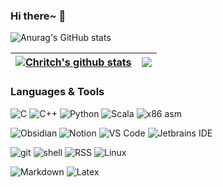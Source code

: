 ### Hi there~ 👋

<!-- 显示star等信息 -->
![Anurag's GitHub stats](https://github-readme-stats.vercel.app/api?username=Zerokei&show_icons=true&theme=default)

| <a href="https://github.com/anuraghazra/github-readme-stats"><img align="center" src="https://github-readme-stats.vercel.app/api?username=Zerokei&show_icons=true&include_all_commits=true&theme=buefy&hide_border=true" alt="Chritch's github stats" /></a> | <a href="https://github.com/anuraghazra/github-readme-stats"><img align="center" src="https://github-readme-stats.vercel.app/api/top-langs/?username=Zerokei&layout=compact&theme=buefy&hide_border=true" /></a> |
| ------------- | ------------- |

### Languages & Tools
![C](https://img.shields.io/badge/-C-a8b9cc?logo=c&logoColor=fff) 
![C++](https://img.shields.io/badge/-C%2B%2B-00599c?logo=c%2B%2B&logoColor=fff) 
![Python](https://img.shields.io/badge/-Python-3776ab?logo=python&logoColor=fff) 
![Scala](https://img.shields.io/badge/-Scala-FD3337?logo=scala&logoColor=fff)
![x86 asm](https://img.shields.io/badge/-x86%20asm-0071C5?logo=intel&logoColor=fff) 
</br>

![Obsidian](https://img.shields.io/badge/-Obsidian-8E2FFA?logo=obsidian&logoColor=fff)
![Notion](https://img.shields.io/badge/-Notion-6F7882?logo=notion&logoColor=fff)
![VS Code](https://img.shields.io/badge/-VS%20Code-007ACC?logo=visual%20studio%20code&logoColor=fff)
![Jetbrains IDE](https://img.shields.io/badge/-Jetbrains%20IDE-e62952?logo=jetbrains&logoColor=fff) 
</br>

![git](https://img.shields.io/badge/-git-F05032?logo=git&logoColor=fff) 
![shell](https://img.shields.io/badge/-shell-4EAA25?logo=gnu%20bash&logoColor=fff) 
![RSS](https://img.shields.io/badge/-RSS-FD6737?logo=rss&logoColor=fff)
![Linux](https://img.shields.io/badge/-Linux-FCC624?logo=linux&logoColor=000) 
</br>

![Markdown](https://img.shields.io/badge/-Markdown-555555?logo=markdown&logoColor=fff)
![Latex](https://img.shields.io/badge/-LaTeX-111111?logo=latex&logoColor=fff)
